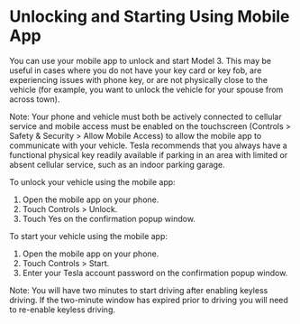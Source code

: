 # Unlocking and Starting Using Mobile App

You can use your mobile app to unlock and start Model 3. This may be useful in cases where you do not have your key card or key fob, are experiencing issues with phone key, or are not physically close to the vehicle (for example, you want to unlock the vehicle for your spouse from across town).

Note: Your phone and vehicle must both be actively connected to cellular service and mobile access must be enabled on the touchscreen (Controls > Safety & Security > Allow Mobile Access) to allow the mobile app to communicate with your vehicle. Tesla recommends that you always have a functional physical key readily available if parking in an area with limited or absent cellular service, such as an indoor parking garage.

To unlock your vehicle using the mobile app:
1. Open the mobile app on your phone.
2. Touch Controls > Unlock.
3. Touch Yes on the confirmation popup window.

To start your vehicle using the mobile app:
1. Open the mobile app on your phone.
2. Touch Controls > Start.
3. Enter your Tesla account password on the confirmation popup window.

Note: You will have two minutes to start driving after enabling keyless driving. If the two-minute window has expired prior to driving you will need to re-enable keyless driving.